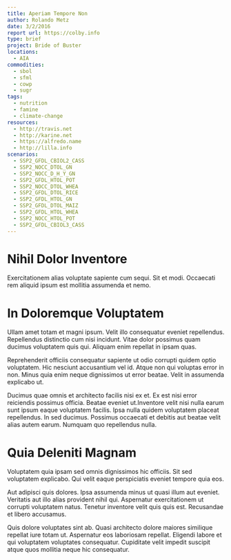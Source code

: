 ```yaml
---
title: Aperiam Tempore Non
author: Rolando Metz
date: 3/2/2016
report url: https://colby.info
type: brief
project: Bride of Buster
locations:
  - AIA
commodities:
  - sbol
  - sfml
  - cowp
  - sugr
tags:
  - nutrition
  - famine
  - climate-change
resources:
  - http://travis.net
  - http://karine.net
  - https://alfredo.name
  - http://lilla.info
scenarios:
  - SSP2_GFDL_CBIOL2_CASS
  - SSP2_NOCC_DTOL_GN
  - SSP2_NOCC_D_H_Y_GN
  - SSP2_GFDL_HTOL_POT
  - SSP2_NOCC_DTOL_WHEA
  - SSP2_GFDL_DTOL_RICE
  - SSP2_GFDL_HTOL_GN
  - SSP2_GFDL_DTOL_MAIZ
  - SSP2_GFDL_HTOL_WHEA
  - SSP2_NOCC_HTOL_POT
  - SSP2_GFDL_CBIOL3_CASS
---
```

# Nihil Dolor Inventore
Exercitationem alias voluptate sapiente cum sequi. Sit et modi. Occaecati rem aliquid ipsum est mollitia assumenda et nemo.

# In Doloremque Voluptatem
Ullam amet totam et magni ipsum. Velit illo consequatur eveniet repellendus. Repellendus distinctio cum nisi incidunt. Vitae dolor possimus quam ducimus voluptatem quis qui. Aliquam enim repellat in ipsam quas.
 Reprehenderit officiis consequatur sapiente ut odio corrupti quidem optio voluptatem. Hic nesciunt accusantium vel id. Atque non qui voluptas error in non. Minus quia enim neque dignissimos ut error beatae. Velit in assumenda explicabo ut.
 Ducimus quae omnis et architecto facilis nisi ex et. Ex est nisi error reiciendis possimus officia. Beatae eveniet ut.Inventore velit nisi nulla earum sunt ipsum eaque voluptatem facilis. Ipsa nulla quidem voluptatem placeat repellendus. In sed ducimus. Possimus occaecati et debitis aut beatae velit alias autem earum. Numquam quo repellendus nulla.

# Quia Deleniti Magnam
Voluptatem quia ipsam sed omnis dignissimos hic officiis. Sit sed voluptatem explicabo. Qui velit eaque perspiciatis eveniet tempore quia eos.
 Aut adipisci quis dolores. Ipsa assumenda minus ut quasi illum aut eveniet. Veritatis aut illo alias provident nihil qui. Aspernatur exercitationem ut corrupti voluptatem natus. Tenetur inventore velit quis quis est. Recusandae et libero accusamus.
 Quis dolore voluptates sint ab. Quasi architecto dolore maiores similique repellat iure totam ut. Aspernatur eos laboriosam repellat. Eligendi labore et qui voluptatem voluptates consequatur. Cupiditate velit impedit suscipit atque quos mollitia neque hic consequatur.
